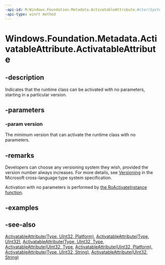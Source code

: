 ```yaml
---
-api-id: M:Windows.Foundation.Metadata.ActivatableAttribute.#ctor(System.UInt32)
-api-type: winrt method
---
```


<!-- Method syntax
public ActivatableAttribute(System.UInt32 version)
-->

# Windows.Foundation.Metadata.ActivatableAttribute.ActivatableAttribute

## -description
Indicates that the runtime class can be activated with no parameters, starting in a particular version.

## -parameters
### -param version
The minimum version that can activate the runtime class with no parameters.

## -remarks
Developers can choose any versioning system they wish, provided the version number always increases. For more details, see [Versioning](https://github.com/Microsoft/xlang/blob/master/docs/XSPEC01%20-%20Type%20System%20Specification.md#versioning) in the Microsoft cross-language type system specification.

Activation with no parameters is performed by [the RoActivateInstance function](/en-us/windows/desktop/api/roapi/nf-roapi-roactivateinstance).

## -examples

## -see-also

[ActivatableAttribute(Type, UInt32, Platform)](activatableattribute_activatableattribute_708913573.md),
[ActivatableAttribute(Type, UInt32)](activatableattribute_activatableattribute_810136521.md),
[ActivatableAttribute(Type, UInt32, Type](activatableattribute_activatableattribute_847127659.md),
[ActivatableAttribute(UInt32, Type](activatableattribute_activatableattribute_903024379.md),
[ActivatableAttribute(UInt32, Platform)](activatableattribute_activatableattribute_1177778147.md),
[ActivatableAttribute(Type, UInt32, String)](activatableattribute_activatableattribute_1447974729.md),
[ActivatableAttribute(UInt32, String)](activatableattribute_activatableattribute_2016725141.md)
